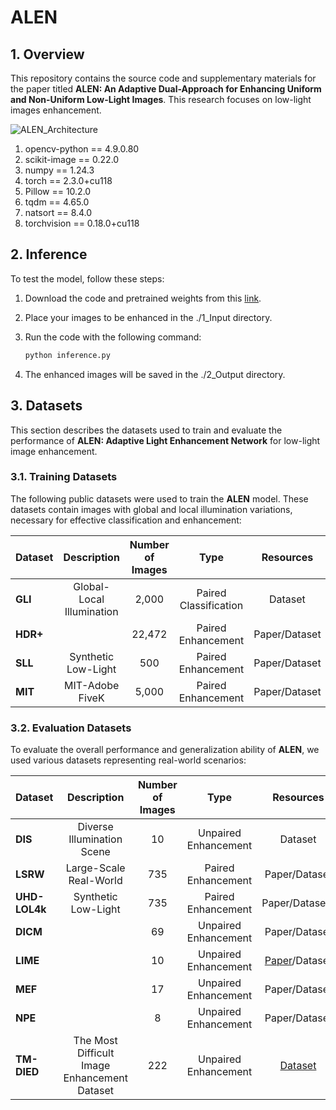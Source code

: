 # ALEN

## 1. Overview

This repository contains the source code and supplementary materials for the paper titled **ALEN: An Adaptive Dual-Approach for Enhancing Uniform and Non-Uniform Low-Light Images**. This research focuses on low-light images enhancement.

![ALEN_Architecture](ALEN_ARCH.png)

1. opencv-python == 4.9.0.80
2. scikit-image == 0.22.0
3. numpy == 1.24.3
4. torch == 2.3.0+cu118
5. Pillow == 10.2.0
6. tqdm ==  4.65.0
7. natsort == 8.4.0
8. torchvision == 0.18.0+cu118

## 2. Inference
To test the model, follow these steps:

1. Download the code and pretrained weights from this [link](https://drive.google.com/drive/folders/1Wuj5s1mtm5SJDLl80ISBRzhIwnRw4K1Q).

3. Place your images to be enhanced in the ./1_Input directory.

4. Run the code with the following command:

   ```bash
   python inference.py

5. The enhanced images will be saved in the ./2_Output directory.


## 3. Datasets  
This section describes the datasets used to train and evaluate the performance of **ALEN: Adaptive Light Enhancement Network** for low-light image enhancement.

### 3.1. Training Datasets  
The following public datasets were used to train the **ALEN** model. These datasets contain images with global and local illumination variations, necessary for effective classification and enhancement:

| **Dataset** | **Description**                                 | **Number of Images**         | **Type**              | **Resources** |
|-------------|:-----------------------------------------------:|:----------------------------:|:---------------------:|:-------------:|
| **GLI**     | Global-Local Illumination                       | 2,000                        | Paired Classification |Dataset        |
| **HDR+**    |                                                 | 22,472                       | Paired Enhancement    |Paper/Dataset  |
| **SLL**     | Synthetic Low-Light                             | 500                          | Paired Enhancement    |Paper/Dataset  |
| **MIT**     | MIT-Adobe FiveK                                 | 5,000                        | Paired Enhancement    |Paper/Dataset  |


### 3.2. Evaluation Datasets  
To evaluate the overall performance and generalization ability of **ALEN**, we used various datasets representing real-world scenarios:

| **Dataset**       | **Description**                                 | **Number of Images**     | **Type**                 | **Resources** |
|-------------------|:-----------------------------------------------:|:------------------------:|:------------------------:|:-------------:|
| **DIS**           | Diverse Illumination Scene                      | 10                       | Unpaired Enhancement     |Dataset        |
| **LSRW**          | Large-Scale Real-World                          | 735                      | Paired Enhancement       |Paper/Dataset  |
| **UHD-LOL4k**     | Synthetic Low-Light                             | 735                      | Paired Enhancement       |Paper/Dataseta |
| **DICM**          |                                                 | 69                       | Unpaired Enhancement     |Paper/Dataset  |
| **LIME**          |                                                 | 10                       | Unpaired Enhancement     |[Paper](https://ieeexplore.ieee.org/abstract/document/7782813)/Dataset  |
| **MEF**           |                                                 | 17                       | Unpaired Enhancement     |Paper/Dataset  |
| **NPE**           |                                                 | 8                        | Unpaired Enhancement     |Paper/Dataset  |
| **TM-DIED**       |The Most Difficult Image Enhancement Dataset     | 222                      | Unpaired Enhancement     |[Dataset](https://sites.google.com/site/vonikakis/datasets/tm-died)|
